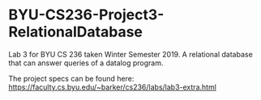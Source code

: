 # BYU-CS236-Project3-RelationalDatabase
Lab 3 for BYU CS 236 taken Winter Semester 2019. A relational database that can answer queries of a datalog program.

The project specs can be found here: https://faculty.cs.byu.edu/~barker/cs236/labs/lab3-extra.html
